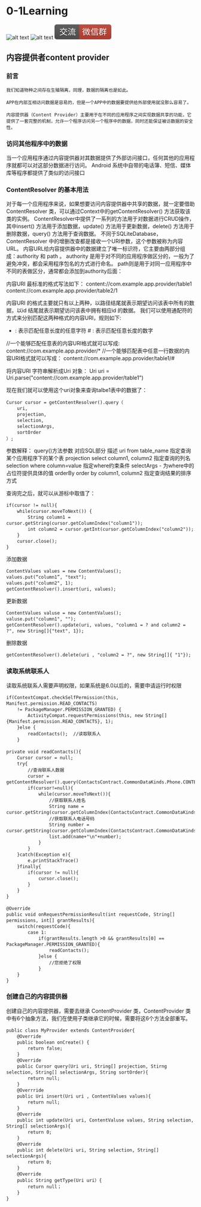 # 0-1Learning

![alt text](../../static/common/svg/luoxiaosheng.svg "公众号")
![alt text](../../static/common/svg/luoxiaosheng_learning.svg "学习")
![alt text](../../static/common/svg/luoxiaosheng_wechat.svg "微信")



## 内容提供者content provider

### 前言
    我们知道物种之间存在生殖隔离，同理，数据的隔离也是如此。

    APP在内部互相访问数据是容易的，但是一个APP中的数据要提供给外部使用就没那么容易了。

    内容提供器（Content Provider）主要用于在不同的应用程序之间实现数据共享的功能，它提供了一套完整的机制，允许一个程序访问另一个程序中的数据，同时还能保证被访数据的安全性。
    
### 访问其他程序中的数据
当一个应用程序通过内容提供器对其数据提供了外部访问接口，任何其他的应用程序就都可以对这部分数据进行访问。
Android 系统中自带的电话簿、短信、媒体库等程序都提供了类似的访问接口

### ContentResolver 的基本用法
对于每一个应用程序来说，如果想要访问内容提供器中共享的数据，就一定要借助ContentResolver 类，可以通过Context中的getContentResolver() 方法获取该类的实例。
ContentResolver中提供了一系列的方法用于对数据进行CRUD操作，其中insert() 方法用于添加数据，update() 方法用于更新数据，delete() 方法用于删除数据，query() 方法用于查询数据。
不同于SQLiteDatabase，ContentResolver 中的增删改查都是接收一个URl参数，这个参数被称为内容URL。
内容URL给内容提供器中的数据建立了唯一标识符，它主要由两部分组成：authority 和 path 。
authority 是用于对不同的应用程序做区分的，一般为了避免冲突，都会采用程序包名的方式进行命名。
path则是用于对同一应用程序中不同的表做区分，通常都会添加到authority后面：

内容URI 最标准的格式写法如下：
content://com.example.app.provider/table1
content://com.example.app.provider/table2/1

内容URI 的格式主要就只有以上两种，以路径结尾就表示期望访问该表中所有的数据，以id 结尾就表示期望访问该表中拥有相应id 的数据。
我们可以使用通配符的方式来分别匹配这两种格式的内容URI，规则如下:
* : 表示匹配任意长度的任意字符
\# : 表示匹配任意长度的数字

//一个能够匹配任意表的内容URI格式就可以写成:
content://com.example.app.provider/*
//一个能够匹配表中任意一行数据的内容URI格式就可以写成：
content://com.example.app.provider/table1/#

将内容URI 字符串解析成Uri 对象：
Uri uri = Uri.parse("content://com.example.app.provider/table1")

现在我们就可以使用这个uri对象来查询talbe1表中的数据了：
```
Cursor cursor = getContentResolver().query（
	uri,
	projection,
	selection,
	selectionArgs,
	sortOrder
）;
```

参数解释：
query()方法参数	对应SQL部分	描述
uri	from table_name	指定查询某个应用程序下的某个表
projection	select column1, column2	指定查询的列名
selection	where column=value	指定where约束条件
selectArgs	-	为where中的占位符提供具体的值
orderBy	order by column1, column2	指定查询结果的排序方式

查询完之后，就可以从游标中取值了：
```
if(cursor != null){
	while(cursor.moveToNext()) {
		String column1 = cursor.getString(cursor.getColumnIndex("column1"));
		int column2 = cursor.getInt(cursor.getColumnIndex("column2"));
	}
	cursor.close();
}
```

添加数据
```
ContentValues values = new ContentValues();
values.put(“column1”, "text");
values.put("column2", 1);
getContentResolver().insert(uri, values);
```

更新数据
```
ContentValues valuse = new ContentValues();
valuse.put("column1", "");
getContentResolver().update(uri, values, "column1 = ? and column2 = ?", new String[]{"text", 1});
```

删除数据
```
getContentResolver().delete(uri , "column2 = ?", new String[]{ "1"});
```

### 读取系统联系人
读取系统联系人需要声明权限，如果系统是6.0以后的，需要申请运行时权限
```
if(ContextCompat.checkSelfPermission(this, Manifest.permission.READ_CONTACTS) 
	!= PackageManager.PERMISSION_GRANTED) {
		ActivityCompat.requestPermissions(this, new String[]{Manifest.permission.READ_CONTACTS}, 1);
	}else {
		readContacts();  //读取联系人
	}

private void readContacts(){
	Cursor cursor = null;
	try{
		//查询联系人数据
		cursor = getContentResolver().query(ContactsContract.CommonDataKinds.Phone.CONTENT_URI,null,null,null,null);
		if(cursor!=null){
			while(cursor.moveToNext()){
				//获取联系人姓名
				String name = cursor.getString(cursor.getColumnIndex(ContactsContract.CommonDataKinds.Phone.DISPLAY_NAME));
				//获取联系人电话号码
				String number = cursor.getString(cursor.getColumnIndex(ContactsContract.CommonDataKinds.Phone.NUMBER));
				list.add(name+"\n"+number);
			}
		}
	}catch(Exception e){
		e.printStackTrace()
	}finally{
		if(cursor != null){
			cursor.close();
		}
	}
}

@Override
public void onRequestPermissionResult(int requestCode, String[] permissions, int[] grantResults){
	switch(requestCode){
		case 1:
			if(grantResults.length >0 && grantResults[0] == PackageManager.PERMISSION_GRANTED){
				readContacts();
			}else {
				//您拒绝了权限
			}
	}
}
```


### 创建自己的内容提供器
创建自己的内容提供器，需要去继承 ContentProvider 类，ContentProvider 类中有6个抽象方法，我们在使用子类继承它的时候，需要将这6个方法全部重写。
```
public class MyProvider extends ContentProvider{
	@Override
	public boolean onCreate() {
		return false;
	}
	@Override
	public Cursor query(Uri uri, String[] projection, Stirng selection, String[] selectionArgs, String sortOrder){
		return null;
	}
	@Overrride
	public Uri insert(Uri uri , ContentValues values){
		return null;
	}
	@Override
	public int update(Uri uri, ContentValuse values, String selection, String[] selectionArgs){
		return 0;
	}
	@Override
	public int delete(Uri uri, String selection, String[] selectionArgs){
		return 0;
	}
	@Override
	public String getType(Uri uri）{
		return null；
	}
}
```



